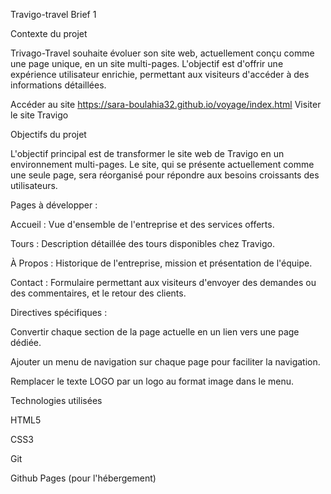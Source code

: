 Travigo-travel Brief 1

Contexte du projet

Trivago-Travel souhaite évoluer son site web, actuellement conçu comme une page unique, en un site multi-pages. L'objectif est d'offrir une expérience utilisateur enrichie, permettant aux visiteurs d'accéder à des informations détaillées.

Accéder au site
https://sara-boulahia32.github.io/voyage/index.html
Visiter le site Travigo

Objectifs du projet

L'objectif principal est de transformer le site web de Travigo en un environnement multi-pages. Le site, qui se présente actuellement comme une seule page, sera réorganisé pour répondre aux besoins croissants des utilisateurs.

Pages à développer :

Accueil : Vue d'ensemble de l'entreprise et des services offerts.

Tours : Description détaillée des tours disponibles chez Travigo.

À Propos : Historique de l'entreprise, mission et présentation de l'équipe.

Contact : Formulaire permettant aux visiteurs d'envoyer des demandes ou des commentaires, et le retour des clients.

Directives spécifiques :

Convertir chaque section de la page actuelle en un lien vers une page dédiée.

Ajouter un menu de navigation sur chaque page pour faciliter la navigation.

Remplacer le texte LOGO par un logo au format image dans le menu.

Technologies utilisées

HTML5

CSS3

Git

Github Pages (pour l'hébergement)
